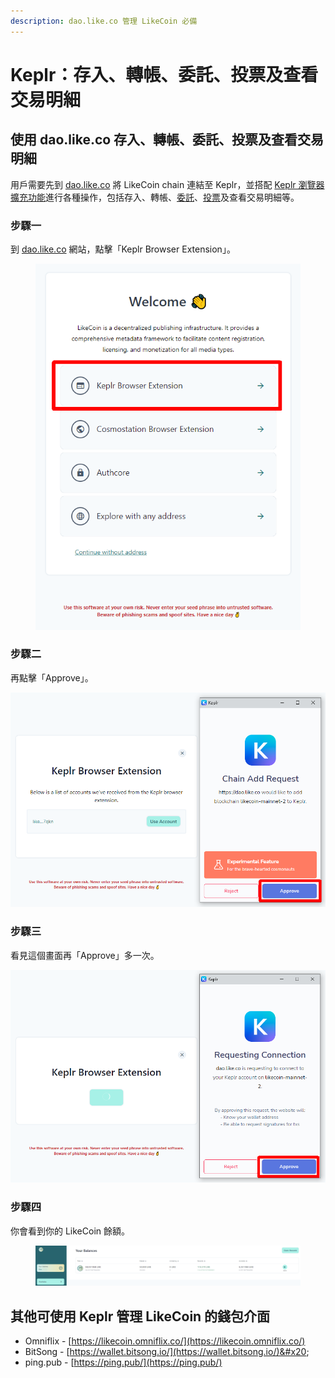 ```yaml
---
description: dao.like.co 管理 LikeCoin 必備
---
```


# Keplr：存入、轉帳、委託、投票及查看交易明細

## 使用 dao.like.co 存入、轉帳、委託、投票及查看交易明細 <a href="#dao-like-co" id="dao-like-co"></a>

用戶需要先到 [dao.like.co](https://dao.like.co/) 將 LikeCoin chain 連結至 Keplr，並搭配 [Keplr 瀏覽器擴充功能](how-to-install-keplr-extension.md)進行各種操作，包括存入、轉帳、[委託](../../stake/)、[投票](../../governance/direct-vote.md)及查看交易明細等。

### 步驟一

到 [dao.like.co](https://dao.like.co/) 網站，點擊「Keplr Browser Extension」。

<figure><img src="../../../.gitbook/assets/keplr06.png" alt=""><figcaption></figcaption></figure>

### 步驟二

再點擊「Approve」。

![](../../../.gitbook/assets/keplr07.png)

### 步驟三

看見這個畫面再「Approve」多一次。

![](../../../.gitbook/assets/keplr08.png)

### 步驟四

你會看到你的 LikeCoin 餘額。

<figure><img src="../../../.gitbook/assets/keplr09.png" alt=""><figcaption></figcaption></figure>

## 其他可使用 Keplr 管理 LikeCoin 的錢包介面 <a href="#other-wallet-interface" id="other-wallet-interface"></a>

* Omniflix - [https://likecoin.omniflix.co/](https://likecoin.omniflix.co/)
* BitSong - [https://wallet.bitsong.io/](https://wallet.bitsong.io/)&#x20;
* ping.pub - [https://ping.pub/](https://ping.pub/)
